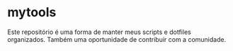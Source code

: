 # mytools
Este repositório é uma forma de manter meus scripts e dotfiles organizados. Também uma oportunidade de contribuir com a comunidade.
